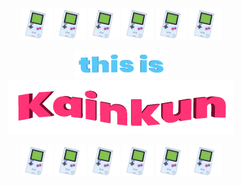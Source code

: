 

<p align="center">
  <img src="gameBoy.gif "width="50"/>
  <img src="gameBoy.gif "width="50"/>
  <img src="gameBoy.gif "width="50"/>
  <img src="gameBoy.gif "width="50"/>
  <img src="gameBoy.gif "width="50"/>
  <img src="gameBoy.gif "width="50"/>
</p>

                                  
<p align="center">
  <img src="thisIs.gif" width="150" alt="This is"/><br>
  <img src="KainkunWaveCrop.gif" alt="Kainkun">
</p>


<p align="center">
  <img src="gameBoy.gif "width="50"/>
  <img src="gameBoy.gif "width="50"/>
  <img src="gameBoy.gif "width="50"/>
  <img src="gameBoy.gif "width="50"/>
  <img src="gameBoy.gif "width="50"/>
  <img src="gameBoy.gif "width="50"/>
</p>
